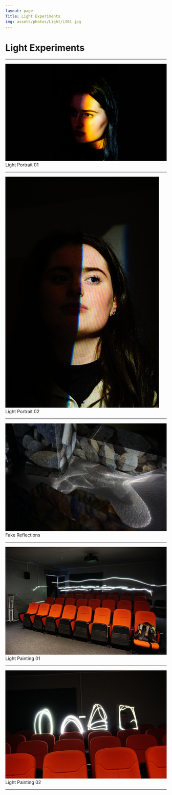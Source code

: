 ```yaml
---
layout: page
Title: Light Experiments
img: assets/photos/Light/LI01.jpg
---
```


# Light Experiments

---

![Picture](/assets/photos/Light/LI01.jpg)
 Light Portrait 01

---

![Picture](/assets/photos/Light/LI02.jpg)
 Light Portrait 02

---

![Picture](/assets/photos/Light/LI03.jpg)
 Fake Reflections

---

![Picture](/assets/photos/Light/LI04.jpg)
 Light Painting 01

---

![Picture](/assets/photos/Light/LI05.jpg)
 Light Painting 02

---
